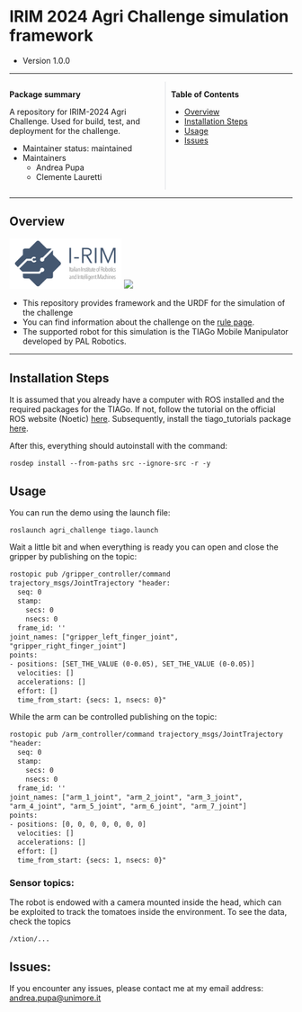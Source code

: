 # IRIM 2024 Agri Challenge simulation framework

- Version 1.0.0

---

<div style="display:flex;">
<div style="flex:50%; padding-right:10px; border-right: 1px solid #dcdde1">

**Package summary**

A repository for IRIM-2024 Agri Challenge. Used for build, test, and deployment for the challenge.

- Maintainer status: maintained
- Maintainers
  - Andrea Pupa
  - Clemente Lauretti


</div>
<div style="flex:40%; padding-left:10px;">

**Table of Contents**
- [Overview](#overview)
- [Installation Steps](#installation-steps)
- [Usage](#usage)
- [Issues](#issues)

</div>
</div>

---

## Overview

<img src="images/irimlogo.png" width="200"/>  <img src="https://www.ros.org/imgs/logo-white.png" width="200"/>

- This repository provides framework and the URDF for the simulation of the challenge 
- You can find information about the challenge on the <a href="https://i-rim.it/en/challenges-2/">rule page</a>.
- The supported robot for this simulation is the TIAGo Mobile Manipulator developed by PAL Robotics.

---

## Installation Steps

It is assumed that you already have a computer with ROS installed and the required packages for the TIAGo.
If not, follow the tutorial on the official ROS website (Noetic) <a href="http://wiki.ros.org/noetic/Installation">here</a>. Subsequently, install the tiago_tutorials package <a href="http://wiki.ros.org/Robots/TIAGo/Tutorials/Installation/InstallUbuntuAndROS">here</a>.


After this, everything should autoinstall with the command:
```
rosdep install --from-paths src --ignore-src -r -y
```

## Usage
You can run the demo using the launch file:

```
roslaunch agri_challenge tiago.launch
```

Wait a little bit and when everything is ready you can open and close the gripper by publishing on the topic:
```
rostopic pub /gripper_controller/command trajectory_msgs/JointTrajectory "header:
  seq: 0
  stamp:
    secs: 0
    nsecs: 0
  frame_id: ''
joint_names: ["gripper_left_finger_joint", "gripper_right_finger_joint"]
points:
- positions: [SET_THE_VALUE (0-0.05), SET_THE_VALUE (0-0.05)]
  velocities: []
  accelerations: []
  effort: []
  time_from_start: {secs: 1, nsecs: 0}" 
```
While the arm can be controlled publishing on the topic:
```
rostopic pub /arm_controller/command trajectory_msgs/JointTrajectory "header:
  seq: 0
  stamp:
    secs: 0
    nsecs: 0
  frame_id: ''
joint_names: ["arm_1_joint", "arm_2_joint", "arm_3_joint", "arm_4_joint", "arm_5_joint", "arm_6_joint", "arm_7_joint"]
points:                           
- positions: [0, 0, 0, 0, 0, 0, 0]
  velocities: []
  accelerations: []
  effort: []                            
  time_from_start: {secs: 1, nsecs: 0}"
```

### Sensor topics:

The robot is endowed with a camera mounted inside the head, which can be exploited to track the tomatoes inside the environment.
To see the data, check the topics

```
/xtion/...
```

## Issues:

If you encounter any issues, please contact me at my email address: andrea.pupa@unimore.it
